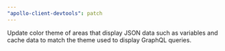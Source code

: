 ```yaml
---
"apollo-client-devtools": patch
---
```


Update color theme of areas that display JSON data such as variables and cache data to match the theme used to display GraphQL queries.
